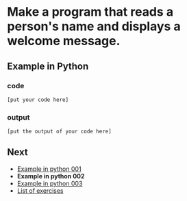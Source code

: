 # Make a program that reads a person's name and displays a welcome message.

## Example in Python

### code

``` python
[put your code here]
```

### output

```
[put the output of your code here]
```

## Next

- [Example in python 001](../../001/python)
- **Example in python 002**
- [Example in python 003](../../003/python)
- [List of exercises](../..)
